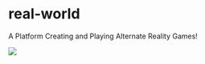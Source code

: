 # real-world
A Platform Creating and Playing Alternate Reality Games!

[<img src="https://img.shields.io/badge/Made%20at-Fullstack%20Academy-ed1c24.svg?style=flat-square">](http://fullstackacademy.com/)
